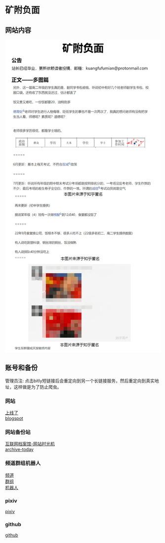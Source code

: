 # 矿附负面

<!--
**kuangfufumian/kuangfufumian** is a ✨ _special_ ✨ repository because its `README.md` (this file) appears on your GitHub profile.

Here are some ideas to get you started:

- 🔭 I’m currently working on ...
- 🌱 I’m currently learning ...
- 👯 I’m looking to collaborate on ...
- 🤔 I’m looking for help with ...
- 💬 Ask me about ...
- 📫 How to reach me: ...
- 😄 Pronouns: ...
- ⚡ Fun fact: ...
-->
## 网站内容
<!--
感谢你看到了在注释
-->
![测试](/1.png "1")
## 账号和备份
管理员注: 点击bitly短链接后会重定向到另一个长链接服务，然后重定向到真实地址，这样做是为了防止爬虫。
### 网站
[上线了](https://bit.ly/3QKpQqW "上线了平台") <br>
[blogspot](https://bit.ly/3ZFtB52 "blogspot平台")
### 网站备份站
[互联网档案馆-网站时光机](https://bit.ly/3DctlAX "互联网档案馆的网页时光机平台") <br>
[archive-today](https://bit.ly/3kjENnn "私人资助的网页存档平台")
### 频道群组机器人
[频道](https://bit.ly/3DctlAX "频道") <br>
[群组](https://bit.ly/3H6dGnF "群组") <br>
[机器人](https://bit.ly/3P4t73n "机器人")
### pixiv
[pixiv](https://bit.ly/3ZDiFod "pixiv股份有限公司的平台")
### github
[github](https://bit.ly/3Xk0ker "微软的社区平台")
